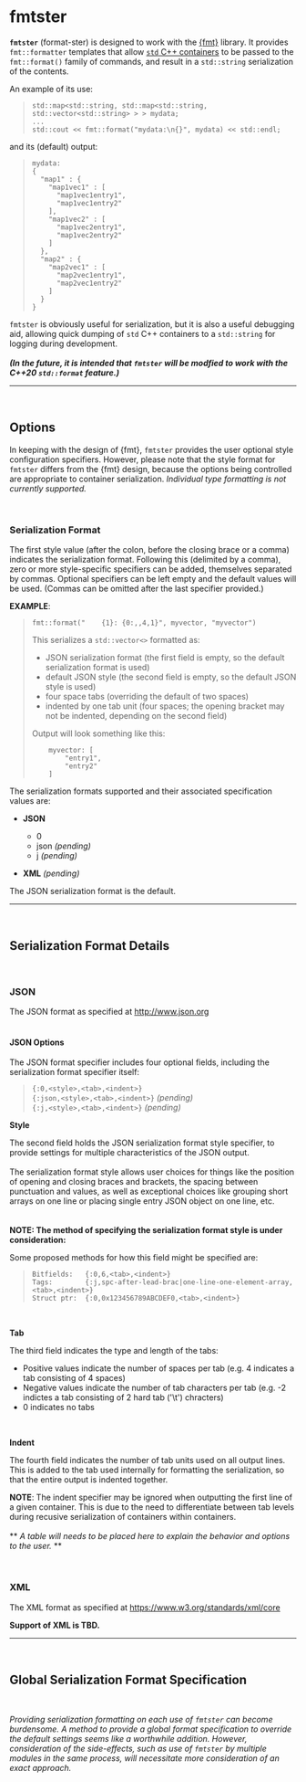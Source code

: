 <!---
 * Copyright (c) 2021 Harman International.  All rights reserved.
 *
 * Permission is hereby granted, free of charge, to any person obtaining a copy
 * of this software and associated documentation files (the "Software"), to deal
 * in the Software without restriction, including without limitation the rights
 * to use, copy, modify, merge, publish, distribute, sublicense, and/or sell
 * copies of the Software, and to permit persons to whom the Software is
 * furnished to do so, subject to the following conditions:
 *
 * The above copyright notice and this permission notice shall be included in
 * all copies or substantial portions of the Software.
 *
 * THE SOFTWARE IS PROVIDED "AS IS", WITHOUT WARRANTY OF ANY KIND, EXPRESS OR
 * IMPLIED, INCLUDING BUT NOT LIMITED TO THE WARRANTIES OF MERCHANTABILITY,
 * FITNESS FOR A PARTICULAR PURPOSE AND NONINFRINGEMENT. IN NO EVENT SHALL THE
 * AUTHORS OR COPYRIGHT HOLDERS BE LIABLE FOR ANY CLAIM, DAMAGES OR OTHER
 * LIABILITY, WHETHER IN AN ACTION OF CONTRACT, TORT OR OTHERWISE, ARISING FROM,
 * OUT OF OR IN CONNECTION WITH THE SOFTWARE OR THE USE OR OTHER DEALINGS IN THE
 * SOFTWARE.
-->

# **fmtster**
**`fmtster`** (format-ster) is designed to work with the
[{fmt}](https://fmt.dev/latest/index.html) library. It provides
`fmt::formatter` templates that allow
[`std` C++ containers](https://en.cppreference.com/w/cpp/container) to be passed
to the `fmt::format()` family of commands, and result in a `std::string`
serialization of the contents.

An example of its use:
> ```
> std::map<std::string, std::map<std::string, std::vector<std::string> > > mydata;
> ...
> std::cout << fmt::format("mydata:\n{}", mydata) << std::endl;
> ```
and its (default) output:
> ```
> mydata:
> {
>   "map1" : {
>     "map1vec1" : [
>       "map1vec1entry1",
>       "map1vec1entry2"
>     ],
>     "map1vec2" : [
>       "map1vec2entry1",
>       "map1vec2entry2"
>     ]
>   },
>   "map2" : {
>     "map2vec1" : [
>       "map2vec1entry1",
>       "map2vec1entry2"
>     ]
>   }
> }
> ```

`fmtster` is obviously useful for serialization, but it is also a useful
debugging aid, allowing quick dumping of `std` C++ containers to a `std::string`
for logging during development.<br>
<br>
***(In the future, it is intended that `fmtster` will be modfied to work with the
C++20 `std::format` feature.)***

---
<br>

## **Options**
In keeping with the design of {fmt}, `fmtster` provides the user optional style
configuration specifiers. However, please note that the style format for
`fmtster` differs from the {fmt} design, because the options being controlled
are appropriate to container serialization. *Individual type formatting is not
currently supported.*

<br>

### Serialization Format

The first style value (after the colon, before the closing brace or a comma)
indicates the serialization format. Following this (delimited by a
comma), zero or more style-specific specifiers can be added, themselves
separated by commas. Optional specifiers can be left empty and the default
values will be used. (Commas can be omitted after the last specifier provided.)

**EXAMPLE**:

> ```
> fmt::format("    {1}: {0:,,4,1}", myvector, "myvector")
> ```
> This serializes a `std::vector<>` formatted as:
> * JSON serialization format (the first field is empty, so the default serialization format is used)
> * default JSON style (the second field is empty, so the default JSON style is
> used)
> * four space tabs (overriding the default of two spaces)
> * indented by one tab unit (four spaces; the opening bracket may not be indented, depending on the second field)
>
> Output will look something like this:
> ```
>     myvector: [
>         "entry1",
>         "entry2"
>     ]
> ```

The serialization formats supported and their associated specification values
are:

* **JSON**
  * 0
  * json *(pending)*
  * j *(pending)*

* **XML** *(pending)*

The JSON serialization format is the default.

---
<br>

## **Serialization Format Details**
<br>

### **JSON**
The JSON format as specified at http://www.json.org
<br>
<br>

#### **JSON Options**
The JSON format specifier includes four optional fields, including the
serialization format specifier itself:

> `{:0,<style>,<tab>,<indent>}`<br>
> `{:json,<style>,<tab>,<indent>}` *(pending)*<br>
> `{:j,<style>,<tab>,<indent>}` *(pending)*<br>

**Style**

The second field holds the JSON serialization format style specifier, to provide
settings for multiple characteristics of the JSON output.<br>
<br>
The serialization format style allows user choices for things like the position
of opening and closing braces and brackets, the spacing between punctuation and
values, as well as exceptional choices like grouping short arrays on one line or
placing single entry JSON object on one line, etc.<br>
<br>
<br>
**NOTE: The method of specifying the serialization format style is under
consideration:**

Some proposed methods for how this field might be specified are:

>```
> Bitfields:   {:0,6,<tab>,<indent>}
> Tags:        {:j,spc-after-lead-brac|one-line-one-element-array,<tab>,<indent>}
> Struct ptr:  {:0,0x123456789ABCDEF0,<tab>,<indent>}
> ```
<br>

**Tab**

The third field indicates the type and length of the tabs:

* Positive values indicate the number of spaces per tab (e.g. 4 indicates a tab consisting of 4 spaces)
* Negative values indicate the number of tab characters per tab (e.g. -2 indictes a tab consisting of 2 hard tab ('\t') chracters)
* 0 indicates no tabs

<br>

**Indent**

The fourth field indicates the number of tab units used on all output lines.
This is added to the tab used internally for formatting the serialization, so
that the entire output is indented together.

**NOTE**: The indent specifier may be ignored when outputting the first line of
a given container. This is due to the need to differentiate between tab levels
during recusive serialization of containers within containers.<br>
<br>
\*\* *A table will needs to be placed here to explain the behavior and options to the user.* \*\*

<br>

### **XML**
The XML format as specified at https://www.w3.org/standards/xml/core

**Support of XML is TBD.**

---
<br>

## **Global Serialization Format Specification**
<br>

*Providing serialization formatting on each use of
`fmtster` can become burdensome. A method to provide a global format
specification to override the default settings seems like a worthwhile addition.
However, consideration of the side-effects, such as use of `fmtster` by multiple
modules in the same process, will necessitate more consideration of an exact
approach.*
